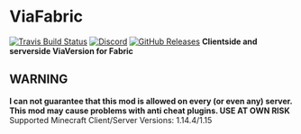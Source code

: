 # ViaFabric
[![Travis Build Status](https://travis-ci.com/ViaVersion/ViaFabric.svg?branch=master)](https://travis-ci.com/ViaVersion/ViaFabric)
[![Discord](https://img.shields.io/badge/chat-on%20discord-blue.svg)](https://viaversion.com/discord)
[![GitHub Releases](https://img.shields.io/github/downloads/ViaVersion/ViaFabric/total)](https://github.com/ViaVersion/ViaFabric/releases)
**Clientside and serverside ViaVersion for Fabric**

## WARNING
**I can not guarantee that this mod is allowed on every (or even any) server. This mod may cause problems with anti cheat plugins. USE AT OWN RISK**
Supported Minecraft Client/Server Versions: 1.14.4/1.15
